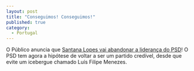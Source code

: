 ```yaml
---
layout: post
title: "Conseguimos! Conseguimos!"
published: true
category:
  - Portugal
---
```

O Público anuncia que <a href="http://www.publico.clix.pt/shownews.asp?id=1216546&idCanal=26">Santana Lopes vai abandonar a liderança do PSD</a>! O PSD tem agora a hipótese de voltar a ser um partido credível, desde que evite um icebergue chamado Luís Filipe Menezes.


